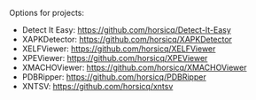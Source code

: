 Options for projects:

* Detect It Easy: https://github.com/horsicq/Detect-It-Easy
* XAPKDetector: https://github.com/horsicq/XAPKDetector
* XELFViewer: https://github.com/horsicq/XELFViewer
* XPEViewer: https://github.com/horsicq/XPEViewer
* XMACHOViewer: https://github.com/horsicq/XMACHOViewer
* PDBRipper: https://github.com/horsicq/PDBRipper
* XNTSV: https://github.com/horsicq/xntsv
